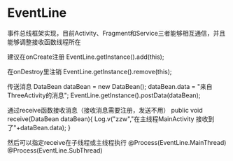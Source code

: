 # EventLine
事件总线框架实现，目前Activity、Fragment和Service三者能够相互通信，并且能够调整接收函数线程所在


建议在onCreate注册
EventLine.getInstance().add(this);

在onDestroy里注销
EventLine.getInstance().remove(this);

传送消息
                DataBean dataBean = new DataBean();
                dataBean.data = "来自ThreeActivity的消息";
                EventLine.getInstance().postData(dataBean);

通过receive函数接收消息（接收消息需要注册，发送不用）
    public void receive(DataBean dataBean){
        Log.v("zzw","在主线程MainActivity 接收到了"+dataBean.data);
    }
    
然后可以指定receive在子线程或主线程执行
    @Process(EventLine.MainThread)
    @Process(EventLine.SubThread)
    
    
 
    
    
